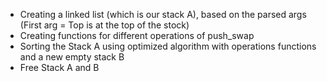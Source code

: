 - Creating a linked list (which is our stack A), based on the parsed args (First arg = Top is at the top of the stock)
- Creating functions for different operations of push_swap
- Sorting the Stack A using optimized algorithm with operations functions and a new empty stack B
- Free Stack A and B